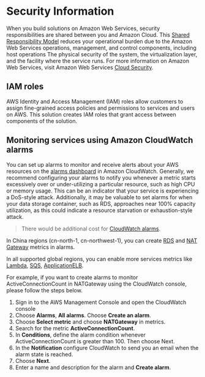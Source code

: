 # Security Information 
When you build solutions on Amazon Web Services, security responsibilities are shared between you and Amazon Cloud. This [Shared Responsibility Model](https://aws.amazon.com/compliance/shared-responsibility-model/) reduces your operational burden due to the Amazon Web Services operations, management, and control components, including host operations The physical security of the system, the virtualization layer, and the facility where the service runs. For more information on Amazon Web Services, visit Amazon Web Services [Cloud Security](http://aws.amazon.com/security/).

## IAM roles

AWS Identity and Access Management (IAM) roles allow customers to assign fine-grained access policies and permissions to services and users on AWS. This solution creates IAM roles that grant access between components of the solution.

##  Monitoring services using Amazon CloudWatch alarms

You can set up alarms to monitor and receive alerts about your AWS resources on the [alarms dashboard](https://docs.aws.amazon.com/AmazonCloudWatch/latest/monitoring/AlarmThatSendsEmail.html) in Amazon CloudWatch. Generally, we recommend configuring your alarms to notify you whenever a metric starts excessively over or under-utilizing a particular resource, such as high CPU or memory usage. This can be an indicator that your service is experiencing a DoS-style attack. Additionally, it may be valuable to set alarms for when your data storage container, such as RDS, approaches near 100% capacity utilization, as this could indicate a resource starvation or exhaustion-style attack.

> There would be additional cost for [CloudWatch alarms](https://aws.amazon.com/cloudwatch/pricing/).

In China regions (cn-north-1, cn-northwest-1), you can create [RDS](https://docs.aws.amazon.com/AmazonRDS/latest/UserGuide/monitoring-cloudwatch.html) and [NAT Gateway](https://docs.aws.amazon.com/vpc/latest/userguide/vpc-nat-gateway-cloudwatch.html) metrics in alarms. 

In all supported global regions, you can enable more services metrics like [Lambda](https://docs.aws.amazon.com/lambda/latest/dg/monitoring-metrics.html), [SQS](https://docs.aws.amazon.com/AWSSimpleQueueService/latest/SQSDeveloperGuide/sqs-monitoring-using-cloudwatch.html), [ApplicationELB](https://docs.aws.amazon.com/elasticloadbalancing/latest/application/load-balancer-cloudwatch-metrics.html).

For example, if you want to create alarms to monitor ActiveConnectionCount in NATGateway using the CloudWatch console, please follow the steps below.

1. Sign in to the AWS Management Console and open the CloudWatch console
2. Choose **Alarms**, **All alarms**. Choose **Create an alarm**.
3. Choose **Select metric** and choose **NATGateway** in metrics.
4. Search for the metric **ActiveConnectionCount**.
5. In **Conditions**, define the alarm condition whenever ActiveConnectionCount is greater than 100. Then choose Next.
6. In the **Notification** configure CloudWatch to send you an email when the alarm state is reached.
7. Choose **Next**.
8. Enter a name and description for the alarm and **Create alarm**.
